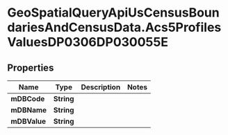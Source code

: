# GeoSpatialQueryApiUsCensusBoundariesAndCensusData.Acs5ProfilesValuesDP0306DP030055E

## Properties

Name | Type | Description | Notes
------------ | ------------- | ------------- | -------------
**mDBCode** | **String** |  | 
**mDBName** | **String** |  | 
**mDBValue** | **String** |  | 


